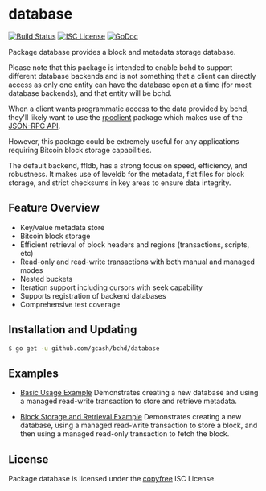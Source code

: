 database
========

[![Build Status](https://github.com/gcash/bchd/actions/workflows/main.yml/badge.svg?branch=master)](https://github.com/gcash/bchd/actions/workflows/main.yml)
[![ISC License](http://img.shields.io/badge/license-ISC-blue.svg)](http://copyfree.org)
[![GoDoc](https://img.shields.io/badge/godoc-reference-blue.svg)](http://godoc.org/github.com/gcash/bchd/database)

Package database provides a block and metadata storage database.

Please note that this package is intended to enable bchd to support different
database backends and is not something that a client can directly access as only
one entity can have the database open at a time (for most database backends),
and that entity will be bchd.

When a client wants programmatic access to the data provided by bchd, they'll
likely want to use the [rpcclient](https://github.com/gcash/bchd/tree/master/rpcclient)
package which makes use of the [JSON-RPC API](https://github.com/gcash/bchd/tree/master/docs/json_rpc_api.md).

However, this package could be extremely useful for any applications requiring
Bitcoin block storage capabilities.

The default backend, ffldb, has a strong focus on speed, efficiency, and
robustness.  It makes use of leveldb for the metadata, flat files for block
storage, and strict checksums in key areas to ensure data integrity.

## Feature Overview

- Key/value metadata store
- Bitcoin block storage
- Efficient retrieval of block headers and regions (transactions, scripts, etc)
- Read-only and read-write transactions with both manual and managed modes
- Nested buckets
- Iteration support including cursors with seek capability
- Supports registration of backend databases
- Comprehensive test coverage

## Installation and Updating

```bash
$ go get -u github.com/gcash/bchd/database
```

## Examples

* [Basic Usage Example](http://godoc.org/github.com/gcash/bchd/database#example-package--BasicUsage)
  Demonstrates creating a new database and using a managed read-write
  transaction to store and retrieve metadata.

* [Block Storage and Retrieval Example](http://godoc.org/github.com/gcash/bchd/database#example-package--BlockStorageAndRetrieval)
  Demonstrates creating a new database, using a managed read-write transaction
  to store a block, and then using a managed read-only transaction to fetch the
  block.

## License

Package database is licensed under the [copyfree](http://copyfree.org) ISC
License.
